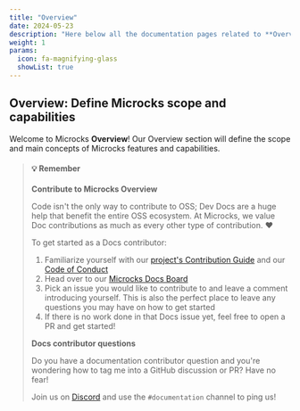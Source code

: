```yaml
---
title: "Overview"
date: 2024-05-23
description: "Here below all the documentation pages related to **Overview**."
weight: 1
params:
  icon: fa-magnifying-glass
  showList: true
---
```


## Overview: Define Microcks scope and capabilities

Welcome to Microcks **Overview**! Our Overview section will define the scope and main concepts of Microcks features and capabilities.

> #### 💡 Remember
>
> **Contribute to Microcks Overview**
> 
> Code isn't the only way to contribute to OSS; Dev Docs are a huge help that benefit the entire OSS ecosystem. At Microcks, we value Doc contributions as much as every other type of contribution. ❤️
> 
> To get started as a Docs contributor:
> 
> 1. Familiarize yourself with our [project's Contribution Guide](https://github.com/microcks/.github/blob/main/CONTRIBUTING.md) and our [Code of Conduct](https://github.com/microcks/.github/blob/main/CODE_OF_CONDUCT.md)
> 2. Head over to our [Microcks Docs Board](https://github.com/microcks/microcks.io/issues)
> 3. Pick an issue you would like to contribute to and leave a comment introducing yourself. This is also the perfect place to leave any questions you may have on how to get started
> 4. If there is no work done in that Docs issue yet, feel free to open a PR and get started!
> 
> **Docs contributor questions**
> 
> Do you have a documentation contributor question and you're wondering how to tag me into a GitHub discussion or PR? Have no fear!
> 
> Join us on [Discord](https://microcks.io/discord-invite/) and use the `#documentation` channel to ping us!
